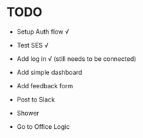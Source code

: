 # TODO

- Setup Auth flow √
- Test SES √
- Add log in √ (still needs to be connected)
- Add simple dashboard

- Add feedback form
- Post to Slack
- Shower
- Go to Office Logic